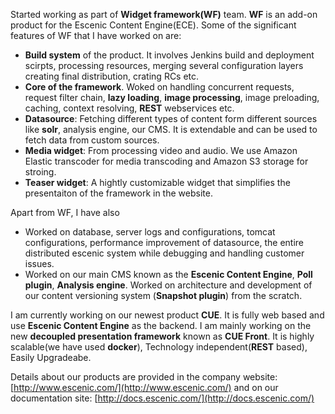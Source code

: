 Started working as part of **Widget framework(WF)** team. **WF** is an add-on product for the Escenic Content Engine(ECE). Some of the significant features of WF that I have worked on are:

- **Build system** of the product. It involves Jenkins build and deployment scirpts, processing resources, merging several configuration layers creating final distribution, crating RCs etc.
- **Core of the framework**. Woked on handling concurrent requests, request filter chain, **lazy loading**, **image processing**, image preloading, caching, context resolving, **REST** webservices etc.
- **Datasource**: Fetching different types of content form different sources like **solr**, analysis engine, our CMS. It is extendable and can be used to fetch data from custom sources.
- **Media widget**: From processing video and audio. We use Amazon Elastic transcoder for media transcoding and Amazon S3 storage for stroing.
- **Teaser widget**: A hightly customizable widget that simplifies the presentaiton of the framework in the website.

Apart from WF, I have also

- Worked on database, server logs and configurations, tomcat configurations, performance improvement of datasource, the entire distributed escenic system while debugging and handling customer issues.
- Worked on our main CMS known as the **Escenic Content Engine**, **Poll plugin**, **Analysis engine**. Worked on architecture and development of our content versioning system (**Snapshot plugin**) from the scratch.

I am currently working on our newest product **CUE**. It is fully web based and use **Escenic Content Engine** as the backend. I am mainly working on the new **decoupled presentation framework** known as **CUE Front**. It is highly scalable(we have used **docker**), Technology independent(**REST** based), Easily Upgradeabe.

Details about our products are provided in the company website: [http://www.escenic.com/](http://www.escenic.com/) and on our documentation site: [http://docs.escenic.com/](http://docs.escenic.com/)